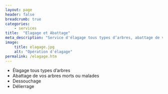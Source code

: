 ```yaml
---
layout: page
header: false
breadcrumb: true
categories:
    - services
title:  "Elagage et Abattage"
meta_description: "Service d'élagage tous types d’arbres, abattage de vos arbres morts ou malades"
image:
    title: elagage.jpg
    alt: "Opération d'élagage"
permalink: /elagage.htm    
---
```

* Élagage tous types d’arbres
* Abattage de vos arbres morts ou malades
* Dessouchage
* Délierrage
